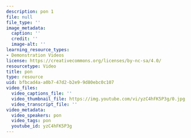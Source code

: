 ```yaml
---
description: pon 1
file: null
file_type: ''
image_metadata:
  caption: ''
  credit: ''
  image-alt: ''
learning_resource_types:
- Demonstration Videos
license: https://creativecommons.org/licenses/by-nc-sa/4.0/
resourcetype: Video
title: pon
type: resource
uid: bfbcad4a-a0b7-47d2-b2e9-9d80ebc0c107
video_files:
  video_captions_file: ''
  video_thumbnail_file: https://img.youtube.com/vi/yzC4hFK5P3g/0.jpg
  video_transcript_file: ''
video_metadata:
  video_speakers: pon
  video_tags: pon
  youtube_id: yzC4hFK5P3g
---
```

